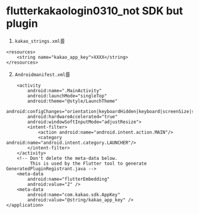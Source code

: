 # flutterkakaologin0310_not SDK but plugin

1. `kakao_strings.xml`를

```<?xml version="1.0" encoding="utf-8"?>
<resources>
    <string name="kakao_app_key">XXXX</string>
</resources>
```
2. `Androidmanifest.xml`를

  <manifest xmlns:android="http://schemas.android.com/apk/res/android"
    package="com.angre.flutterkakaologin0310">
    <!-- io.flutter.app.FlutterApplication is an android.app.Application that
         calls FlutterMain.startInitialization(this); in its onCreate method.
         In most cases you can leave this as-is, but you if you want to provide
         additional functionality it is fine to subclass or reimplement
         FlutterApplication and put your custom class here. -->
    <uses-permission android:name="android.permission.INTERNET"/>
    <application
        android:name="io.flutter.app.FlutterApplication"
        android:label="flutterkakaologin0310"
        android:icon="@mipmap/ic_launcher">

        <activity
            android:name=".MainActivity"
            android:launchMode="singleTop"
            android:theme="@style/LaunchTheme"
            android:configChanges="orientation|keyboardHidden|keyboard|screenSize|smallestScreenSize|locale|layoutDirection|fontScale|screenLayout|density|uiMode"
            android:hardwareAccelerated="true"
            android:windowSoftInputMode="adjustResize">
            <intent-filter>
                <action android:name="android.intent.action.MAIN"/>
                <category android:name="android.intent.category.LAUNCHER"/>
            </intent-filter>
        </activity>
        <!-- Don't delete the meta-data below.
             This is used by the Flutter tool to generate GeneratedPluginRegistrant.java -->
        <meta-data
            android:name="flutterEmbedding"
            android:value="2" />
        <meta-data
            android:name="com.kakao.sdk.AppKey"
            android:value="@string/kakao_app_key" />
    </application>
</manifest>
